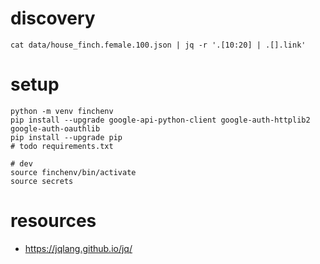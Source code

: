 
# discovery

```
cat data/house_finch.female.100.json | jq -r '.[10:20] | .[].link'
```

# setup
```
python -m venv finchenv
pip install --upgrade google-api-python-client google-auth-httplib2 google-auth-oauthlib
pip install --upgrade pip
# todo requirements.txt

# dev
source finchenv/bin/activate
source secrets
```

# resources
* https://jqlang.github.io/jq/